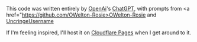 This code was written entirely by <a href="https://openai.com">OpenAi</a>'s <a href="https://chatgpt.com/">ChatGPT</a>, with prompts from <a href="https://github.com/OWelton-Rosie>OWelton-Rosie</a> and <a href="https://github.com/UncringeUsername">UncringeUsername</a>
<br>
<p>If I'm feeling inspired, I'll host it on <a href="https://pages.cloudflare.com/">Cloudflare Pages</a> when I get around to it.</p>
